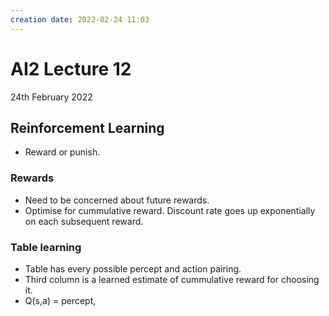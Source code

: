 ```yaml
---
creation date: 2022-02-24 11:03
---
```

#  AI2 Lecture 12
24th February 2022

## Reinforcement Learning
- Reward or punish.
### Rewards
- Need to be concerned about future rewards.
- Optimise for cummulative reward. Discount rate goes up exponentially on each subsequent reward.
### Table learning
- Table has every possible percept and action pairing.
- Third column is a learned estimate of cummulative reward for choosing it.
- Q(s,a) = percept,